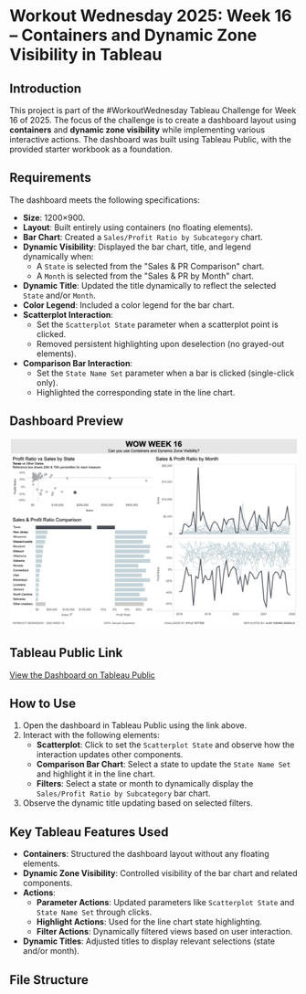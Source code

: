 # Workout Wednesday 2025: Week 16 – Containers and Dynamic Zone Visibility in Tableau

## Introduction
This project is part of the #WorkoutWednesday Tableau Challenge for Week 16 of 2025. The focus of the challenge is to create a dashboard layout using **containers** and **dynamic zone visibility** while implementing various interactive actions. The dashboard was built using Tableau Public, with the provided starter workbook as a foundation.

## Requirements
The dashboard meets the following specifications:
- **Size**: 1200×900.
- **Layout**: Built entirely using containers (no floating elements).
- **Bar Chart**: Created a `Sales/Profit Ratio by Subcategory` chart.
- **Dynamic Visibility**: Displayed the bar chart, title, and legend dynamically when:
  - A `State` is selected from the "Sales & PR Comparison" chart.
  - A `Month` is selected from the "Sales & PR by Month" chart.
- **Dynamic Title**: Updated the title dynamically to reflect the selected `State` and/or `Month`.
- **Color Legend**: Included a color legend for the bar chart.
- **Scatterplot Interaction**:
  - Set the `Scatterplot State` parameter when a scatterplot point is clicked.
  - Removed persistent highlighting upon deselection (no grayed-out elements).
- **Comparison Bar Interaction**:
  - Set the `State Name Set` parameter when a bar is clicked (single-click only).
  - Highlighted the corresponding state in the line chart.

## Dashboard Preview
![Dashboard Snapshot](Snapshot.png)

## Tableau Public Link
[View the Dashboard on Tableau Public]([https://public.tableau.com/app/workbook_link](https://public.tableau.com/views/ContainersDynamicZoneVisibilityWOW2025W16/WOW2025W16?:language=en-US&:sid=&:redirect=auth&:display_count=n&:origin=viz_share_link))

## How to Use
1. Open the dashboard in Tableau Public using the link above.
2. Interact with the following elements:
   - **Scatterplot**: Click to set the `Scatterplot State` and observe how the interaction updates other components.
   - **Comparison Bar Chart**: Select a state to update the `State Name Set` and highlight it in the line chart.
   - **Filters**: Select a state or month to dynamically display the `Sales/Profit Ratio by Subcategory` bar chart.
3. Observe the dynamic title updating based on selected filters.

## Key Tableau Features Used
- **Containers**: Structured the dashboard layout without any floating elements.
- **Dynamic Zone Visibility**: Controlled visibility of the bar chart and related components.
- **Actions**:
  - **Parameter Actions**: Updated parameters like `Scatterplot State` and `State Name Set` through clicks.
  - **Highlight Actions**: Used for the line chart state highlighting.
  - **Filter Actions**: Dynamically filtered views based on user interaction.
- **Dynamic Titles**: Adjusted titles to display relevant selections (state and/or month).

## File Structure
